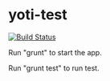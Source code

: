 # yoti-test
[![Build Status](https://travis-ci.org/table315/yoti-test.svg?branch=master)](https://travis-ci.org/table315/yoti-test)

Run "grunt" to start the app.

Run "grunt test" to run test.
